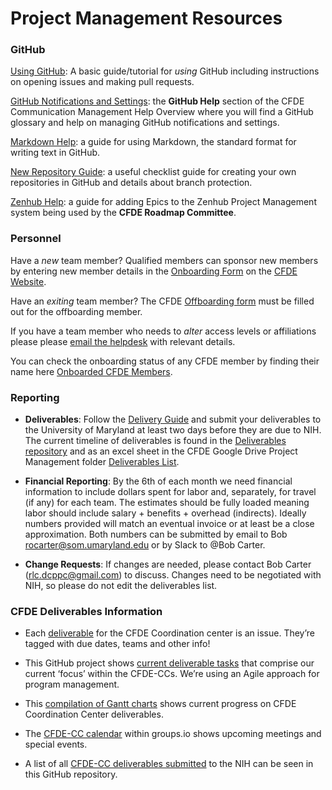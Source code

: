 # Project Management Resources


### GitHub

[Using GitHub](GitHubUsage.md): A basic guide/tutorial for <i>using</i> GitHub including instructions on opening issues and making pull requests.

[GitHub Notifications and Settings](https://github.com/nih-cfde/organization/blob/master/CommunicationManagementHelp.md#github-help): the <b>GitHub Help</b> section of the CFDE Communication Management Help Overview where you will find a GitHub glossary and help on managing GitHub notifications and settings. 

[Markdown Help](MarkdownHelp.md): a guide for using Markdown, the standard format for writing text in GitHub.

[New Repository Guide](NewRepositoryGuide.md): a useful checklist guide for creating your own repositories in GitHub and details about branch protection. 

[Zenhub Help](AddingIssuesToEpics.md): a guide for adding Epics to the Zenhub Project Management system being used by the <b>CFDE Roadmap Committee</b>.

### Personnel

Have a *new* team member? Qualified members can sponsor new members by entering new member details in the [Onboarding Form]( https://www.nih-cfde.org/onboarding-form/) on the [CFDE Website](https://www.nih-cfde.org/).

Have an *exiting* team member? The CFDE [Offboarding form](https://www.nih-cfde.org/offboarding-form/) must be filled out for the offboarding member.

If you have a team member who needs to *alter* access levels or affiliations please please [email the helpdesk](support@cfde.atlassian.net) with relevant details.

You can check the onboarding status of any CFDE member by finding their name here [Onboarded CFDE Members](https://docs.google.com/spreadsheets/d/16JcTqlkCRPqrSnykqshrVM2XLf_3HJJiPpAb7qBaOug/edit?usp=sharing).

### Reporting

+ **Deliverables**: Follow the [Delivery Guide](https://github.com/nih-cfde/project-management/blob/master/DeliveryGuide.md) and submit your deliverables to the University of Maryland at least two days before they are due to NIH. The current timeline of deliverables is found in the [Deliverables repository](https://github.com/nih-cfde/deliverables/issues) and as an excel sheet in the CFDE Google Drive Project Management folder [Deliverables List](https://drive.google.com/file/d/1nEeSyqnCZ1WCjgVOBsWrHGBJEYMiX5Il/view?usp=sharing).

+ **Financial Reporting**: By the 6th of each month we need financial information to include dollars spent for labor and, separately, for travel (if any) for each team. The estimates should be fully loaded meaning labor should include salary + benefits + overhead (indirects). Ideally numbers provided will match an eventual invoice or at least be a close approximation. Both numbers can be submitted by email to Bob rocarter@som.umaryland.edu or by Slack to @Bob Carter. 

+ **Change Requests**: 
If changes are needed, please contact Bob Carter (rlc.dcppc@gmail.com) to discuss. Changes need to be negotiated with NIH, so please do not edit the deliverables list. 

### CFDE Deliverables Information

*   Each [deliverable](https://github.com/nih-cfde/deliverables/issues) for the CFDE Coordination center is an issue. They’re tagged with due dates, teams and other info!

*   This GitHub project shows [current deliverable tasks](https://github.com/orgs/nih-cfde/projects/1) that comprise our current ‘focus’ within the CFDE-CCs. We’re using an Agile approach for program management.

*   This [compilation of Gantt charts](https://nih-cfde.github.io/planning-docs/) shows current progress on CFDE Coordination Center deliverables.

*   The [CFDE-CC calendar](https://cfde.groups.io/g/General/calendar) within groups<span>.io</span> shows upcoming meetings and special events.

*   A list of all [CFDE-CC deliverables submitted](https://github.com/nih-cfde/deliverables) to the NIH can be seen in this GitHub repository. 
